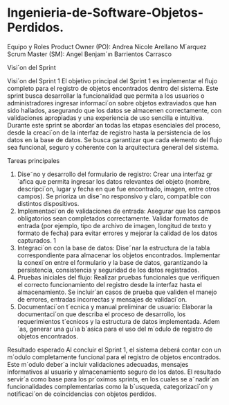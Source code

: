 # Ingenieria-de-Software-Objetos-Perdidos.
 Equipo y Roles
Product Owner (PO): Andrea Nicole Arellano M´arquez
Scrum Master (SM): Angel Benjam´ın Barrientos Carrasco 

Visi´on del Sprint

Visi´on del Sprint 1
El objetivo principal del Sprint 1 es implementar el flujo completo para el registro de
objetos encontrados dentro del sistema. Este sprint busca desarrollar la funcionalidad que
permita a los usuarios o administradores ingresar informaci´on sobre objetos extraviados que
han sido hallados, asegurando que los datos se almacenen correctamente, con validaciones
apropiadas y una experiencia de uso sencilla e intuitiva.
Durante este sprint se abordar´an todas las etapas esenciales del proceso, desde la creaci´on
de la interfaz de registro hasta la persistencia de los datos en la base de datos. Se busca
garantizar que cada elemento del flujo sea funcional, seguro y coherente con la arquitectura
general del sistema.

Tareas principales
1. Dise˜no y desarrollo del formulario de registro: Crear una interfaz gr´afica que
permita ingresar los datos relevantes del objeto (nombre, descripci´on, lugar y fecha en
que fue encontrado, imagen, entre otros campos). Se prioriza un dise˜no responsivo y
claro, compatible con distintos dispositivos.
2. Implementaci´on de validaciones de entrada: Asegurar que los campos obligatorios
sean completados correctamente. Validar formatos de entrada (por ejemplo, tipo de
archivo de imagen, longitud de texto y formato de fecha) para evitar errores y mejorar
la calidad de los datos capturados.
1
3. Integraci´on con la base de datos: Dise˜nar la estructura de la tabla correspondiente
para almacenar los objetos encontrados. Implementar la conexi´on entre el formulario
y la base de datos, garantizando la persistencia, consistencia y seguridad de los datos
registrados.
4. Pruebas iniciales del flujo: Realizar pruebas funcionales que verifiquen el correcto
funcionamiento del registro desde la interfaz hasta el almacenamiento. Se incluir´an
casos de prueba que validen el manejo de errores, entradas incorrectas y mensajes de
validaci´on.
5. Documentaci´on t´ecnica y manual preliminar de usuario: Elaborar la documentaci´on que describa el proceso de desarrollo, los requerimientos t´ecnicos y la estructura
de datos implementada. Adem´as, generar una gu´ıa b´asica para el uso del m´odulo de
registro de objetos encontrados.

Resultado esperado
Al concluir el Sprint 1, el sistema deberá contar con un m´odulo completamente funcional
para el registro de objetos encontrados. Este m´odulo deber´a incluir validaciones adecuadas,
mensajes informativos al usuario y almacenamiento seguro de los datos. El resultado servir´a
como base para los pr´oximos sprints, en los cuales se a˜nadir´an funcionalidades complementarias como la b´usqueda, categorizaci´on y notificaci´on de coincidencias con objetos perdidos.
